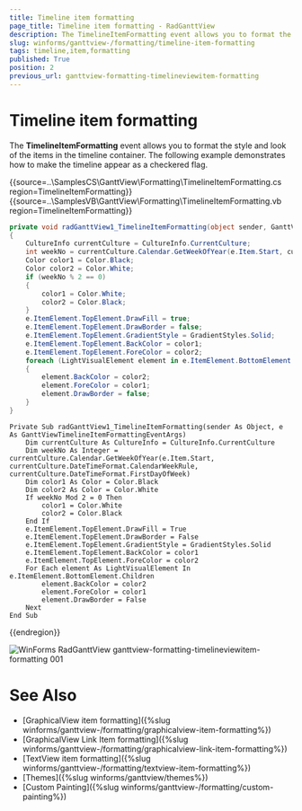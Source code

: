 ```yaml
---
title: Timeline item formatting
page_title: Timeline item formatting - RadGanttView
description: The TimelineItemFormatting event allows you to format the style and look of the items in the timeline container.
slug: winforms/ganttview-/formatting/timeline-item-formatting
tags: timeline,item,formatting
published: True
position: 2
previous_url: ganttview-formatting-timelineviewitem-formatting
---
```


# Timeline item formatting

The __TimelineItemFormatting__ event allows you to format the style and look of the items in the timeline container. The following example demonstrates how to make the timeline appear as a checkered flag.
         
{{source=..\SamplesCS\GanttView\Formatting\TimelineItemFormatting.cs region=TimelineItemFormatting}} 
{{source=..\SamplesVB\GanttView\Formatting\TimelineItemFormatting.vb region=TimelineItemFormatting}} 

````C#
private void radGanttView1_TimelineItemFormatting(object sender, GanttViewTimelineItemFormattingEventArgs e)
{
    CultureInfo currentCulture = CultureInfo.CurrentCulture;
    int weekNo = currentCulture.Calendar.GetWeekOfYear(e.Item.Start, currentCulture.DateTimeFormat.CalendarWeekRule, currentCulture.DateTimeFormat.FirstDayOfWeek);
    Color color1 = Color.Black;
    Color color2 = Color.White;
    if (weekNo % 2 == 0)
    {
        color1 = Color.White;
        color2 = Color.Black;
    }
    e.ItemElement.TopElement.DrawFill = true;
    e.ItemElement.TopElement.DrawBorder = false;
    e.ItemElement.TopElement.GradientStyle = GradientStyles.Solid;
    e.ItemElement.TopElement.BackColor = color1;
    e.ItemElement.TopElement.ForeColor = color2;
    foreach (LightVisualElement element in e.ItemElement.BottomElement.Children)
    {
        element.BackColor = color2;
        element.ForeColor = color1;
        element.DrawBorder = false;
    }
}

````
````VB.NET
Private Sub radGanttView1_TimelineItemFormatting(sender As Object, e As GanttViewTimelineItemFormattingEventArgs)
    Dim currentCulture As CultureInfo = CultureInfo.CurrentCulture
    Dim weekNo As Integer = currentCulture.Calendar.GetWeekOfYear(e.Item.Start, currentCulture.DateTimeFormat.CalendarWeekRule, currentCulture.DateTimeFormat.FirstDayOfWeek)
    Dim color1 As Color = Color.Black
    Dim color2 As Color = Color.White
    If weekNo Mod 2 = 0 Then
        color1 = Color.White
        color2 = Color.Black
    End If
    e.ItemElement.TopElement.DrawFill = True
    e.ItemElement.TopElement.DrawBorder = False
    e.ItemElement.TopElement.GradientStyle = GradientStyles.Solid
    e.ItemElement.TopElement.BackColor = color1
    e.ItemElement.TopElement.ForeColor = color2
    For Each element As LightVisualElement In e.ItemElement.BottomElement.Children
        element.BackColor = color2
        element.ForeColor = color1
        element.DrawBorder = False
    Next
End Sub

````

{{endregion}} 

![WinForms RadGanttView ganttview-formatting-timelineviewitem-formatting 001](images/ganttview-formatting-timelineviewitem-formatting001.png)

# See Also

* [GraphicalView item formatting]({%slug winforms/ganttview-/formatting/graphicalview-item-formatting%})
* [GraphicalView Link Item formatting]({%slug winforms/ganttview-/formatting/graphicalview-link-item-formatting%})
* [TextView item formatting]({%slug winforms/ganttview-/formatting/textview-item-formatting%})
* [Themes]({%slug winforms/ganttview/themes%})
* [Custom Painting]({%slug winforms/ganttview-/formatting/custom-painting%})
